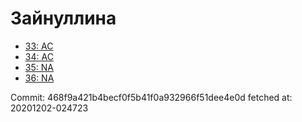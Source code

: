# Зайнуллина
- [33: AC](33.md)
- [34: AC](34.md)
- [35: NA](35.md)
- [36: NA](36.md)

Commit: 468f9a421b4becf0f5b41f0a932966f51dee4e0d
 fetched at: 20201202-024723
